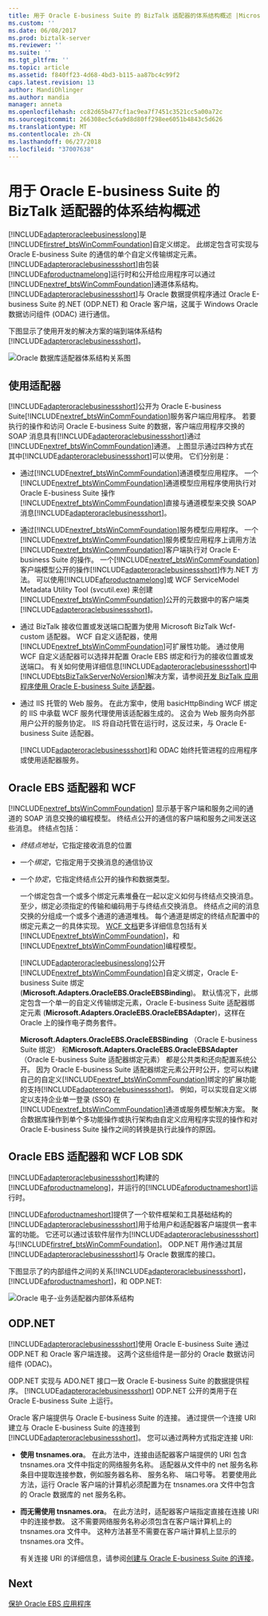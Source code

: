 ```yaml
---
title: 用于 Oracle E-business Suite 的 BizTalk 适配器的体系结构概述 |Microsoft Docs
ms.custom: ''
ms.date: 06/08/2017
ms.prod: biztalk-server
ms.reviewer: ''
ms.suite: ''
ms.tgt_pltfrm: ''
ms.topic: article
ms.assetid: f840ff23-4d68-4bd3-b115-aa87bc4c99f2
caps.latest.revision: 13
author: MandiOhlinger
ms.author: mandia
manager: anneta
ms.openlocfilehash: cc82d65b477cf1ac9ea7f7451c3521cc5a00a72c
ms.sourcegitcommit: 266308ec5c6a9d8d80ff298ee6051b4843c5d626
ms.translationtype: MT
ms.contentlocale: zh-CN
ms.lasthandoff: 06/27/2018
ms.locfileid: "37007638"
---
```

# <a name="architecture-overview-of-the-biztalk-adapter-for-oracle-e-business-suite"></a>用于 Oracle E-business Suite 的 BizTalk 适配器的体系结构概述
[!INCLUDE[adapteroracleebusinesslong](../../includes/adapteroracleebusinesslong-md.md)]是[!INCLUDE[firstref_btsWinCommFoundation](../../includes/firstref-btswincommfoundation-md.md)]自定义绑定。 此绑定包含可实现与 Oracle E-business Suite 的通信的单个自定义传输绑定元素。 [!INCLUDE[adapteroraclebusinessshort](../../includes/adapteroraclebusinessshort-md.md)]由包装[!INCLUDE[afproductnamelong](../../includes/afproductnamelong-md.md)]运行时和公开给应用程序可以通过[!INCLUDE[nextref_btsWinCommFoundation](../../includes/nextref-btswincommfoundation-md.md)]通道体系结构。 [!INCLUDE[adapteroraclebusinessshort](../../includes/adapteroraclebusinessshort-md.md)]与 Oracle 数据提供程序通过 Oracle E-business Suite 的.NET (ODP.NET) 和 Oracle 客户端，这属于 Windows Oracle 数据访问组件 (ODAC) 进行通信。  
  
 下图显示了使用开发的解决方案的端到端体系结构[!INCLUDE[adapteroraclebusinessshort](../../includes/adapteroraclebusinessshort-md.md)]。  
  
 ![Oracle 数据库适配器体系结构关系图](../../adapters-and-accelerators/adapter-oracle-ebs/media/967bc4a5-852b-479e-8ef0-941773f5991f.gif "967bc4a5-852b-479e-8ef0-941773f5991f")  
  
## <a name="consuming-the-adapter"></a>使用适配器  
 [!INCLUDE[adapteroraclebusinessshort](../../includes/adapteroraclebusinessshort-md.md)]公开为 Oracle E-business Suite[!INCLUDE[nextref_btsWinCommFoundation](../../includes/nextref-btswincommfoundation-md.md)]服务客户端应用程序。 若要执行的操作和访问 Oracle E-business Suite 的数据，客户端应用程序交换的 SOAP 消息具有[!INCLUDE[adapteroraclebusinessshort](../../includes/adapteroraclebusinessshort-md.md)]通过[!INCLUDE[nextref_btsWinCommFoundation](../../includes/nextref-btswincommfoundation-md.md)]通道。 上图显示通过四种方式在其中[!INCLUDE[adapteroraclebusinessshort](../../includes/adapteroraclebusinessshort-md.md)]可以使用。 它们分别是：   
  
- 通过[!INCLUDE[nextref_btsWinCommFoundation](../../includes/nextref-btswincommfoundation-md.md)]通道模型应用程序。 一个[!INCLUDE[nextref_btsWinCommFoundation](../../includes/nextref-btswincommfoundation-md.md)]通道模型应用程序使用执行对 Oracle E-business Suite 操作[!INCLUDE[nextref_btsWinCommFoundation](../../includes/nextref-btswincommfoundation-md.md)]直接与通道模型来交换 SOAP 消息[!INCLUDE[adapteroraclebusinessshort](../../includes/adapteroraclebusinessshort-md.md)]。  
  
- 通过[!INCLUDE[nextref_btsWinCommFoundation](../../includes/nextref-btswincommfoundation-md.md)]服务模型应用程序。 一个[!INCLUDE[nextref_btsWinCommFoundation](../../includes/nextref-btswincommfoundation-md.md)]服务模型应用程序上调用方法[!INCLUDE[nextref_btsWinCommFoundation](../../includes/nextref-btswincommfoundation-md.md)]客户端执行对 Oracle E-business Suite 的操作。 一个[!INCLUDE[nextref_btsWinCommFoundation](../../includes/nextref-btswincommfoundation-md.md)]客户端模型公开的操作[!INCLUDE[adapteroraclebusinessshort](../../includes/adapteroraclebusinessshort-md.md)]作为.NET 方法。 可以使用[!INCLUDE[afproductnamelong](../../includes/afproductnamelong-md.md)]或 WCF ServiceModel Metadata Utility Tool (svcutil.exe) 来创建[!INCLUDE[nextref_btsWinCommFoundation](../../includes/nextref-btswincommfoundation-md.md)]公开的元数据中的客户端类[!INCLUDE[adapteroraclebusinessshort](../../includes/adapteroraclebusinessshort-md.md)]。  
  
- 通过 BizTalk 接收位置或发送端口配置为使用 Microsoft BizTalk Wcf-custom 适配器。 WCF 自定义适配器，使用[!INCLUDE[nextref_btsWinCommFoundation](../../includes/nextref-btswincommfoundation-md.md)]可扩展性功能。 通过使用 WCF 自定义适配器可以选择并配置 Oracle EBS 绑定和行为的接收位置或发送端口。 有关如何使用详细信息[!INCLUDE[adapteroraclebusinessshort](../../includes/adapteroraclebusinessshort-md.md)]中[!INCLUDE[btsBizTalkServerNoVersion](../../includes/btsbiztalkservernoversion-md.md)]解决方案，请参阅[开发 BizTalk 应用程序使用 Oracle E-business Suite 适配器](../../adapters-and-accelerators/adapter-oracle-ebs/develop-biztalk-applications-using-the-oracle-e-business-suite-adapter.md)。  
  
- 通过 IIS 托管的 Web 服务。 在此方案中，使用 basicHttpBinding WCF 绑定的 IIS 中承载 WCF 服务代理使用该适配器生成的。 这会为 Web 服务向外部用户公开的服务协定。 IIS 将自动托管在运行时，这反过来，与 Oracle E-business Suite 适配器。  
  
  [!INCLUDE[adapteroraclebusinessshort](../../includes/adapteroraclebusinessshort-md.md)]和 ODAC 始终托管进程的应用程序或使用适配器服务。  
  
## <a name="oracle-ebs-adapter-and-wcf"></a>Oracle EBS 适配器和 WCF  
 [!INCLUDE[nextref_btsWinCommFoundation](../../includes/nextref-btswincommfoundation-md.md)] 显示基于客户端和服务之间的通道的 SOAP 消息交换的编程模型。 终结点公开的通信的客户端和服务之间发送这些消息。 终结点包括：  
  
- *终结点地址*，它指定接收消息的位置  
  
- 一个*绑定*，它指定用于交换消息的通信协议  
  
- 一个*协定*，它指定终结点公开的操作和数据类型。  
  
  一个绑定包含一个或多个绑定元素堆叠在一起以定义如何与终结点交换消息。 至少，绑定必须指定的传输和编码用于与终结点交换消息。 终结点之间的消息交换的分组成一个或多个通道的通道堆栈。 每个通道是绑定的终结点配置中的绑定元素之一的具体实现。 [WCF 文档](http://go.microsoft.com/fwlink/?LinkID=196850)更多详细信息包括有关[!INCLUDE[nextref_btsWinCommFoundation](../../includes/nextref-btswincommfoundation-md.md)]，和[!INCLUDE[nextref_btsWinCommFoundation](../../includes/nextref-btswincommfoundation-md.md)]编程模型。  
  
  [!INCLUDE[adapteroracleebusinesslong](../../includes/adapteroracleebusinesslong-md.md)]公开[!INCLUDE[nextref_btsWinCommFoundation](../../includes/nextref-btswincommfoundation-md.md)]自定义绑定，Oracle E-business Suite 绑定 (**Microsoft.Adapters.OracleEBS.OracleEBSBinding**)。 默认情况下，此绑定包含一个单一的自定义传输绑定元素，Oracle E-business Suite 适配器绑定元素 (**Microsoft.Adapters.OracleEBS.OracleEBSAdapter**)，这样在 Oracle 上的操作电子商务套件。  
  
  **Microsoft.Adapters.OracleEBS.OracleEBSBinding** （Oracle E-business Suite 绑定） 和**Microsoft.Adapters.OracleEBS.OracleEBSAdapter** （Oracle E-business Suite 适配器绑定元素） 都是公共类和还向配置系统公开。 因为 Oracle E-business Suite 适配器绑定元素公开时公开，您可以构建自己的自定义[!INCLUDE[nextref_btsWinCommFoundation](../../includes/nextref-btswincommfoundation-md.md)]绑定的扩展功能的支持[!INCLUDE[adapteroraclebusinessshort](../../includes/adapteroraclebusinessshort-md.md)]。 例如，可以实现自定义绑定以支持企业单一登录 (SSO) 在[!INCLUDE[nextref_btsWinCommFoundation](../../includes/nextref-btswincommfoundation-md.md)]通道或服务模型解决方案。 聚合数据库操作到单个多功能操作或执行架构由自定义应用程序实现的操作和对 Oracle E-business Suite 操作之间的转换是执行此操作的原因。  

## <a name="oracle-ebs-adapter-and-the-wcf-lob-sdk"></a>Oracle EBS 适配器和 WCF LOB SDK
 
 [!INCLUDE[adapteroraclebusinessshort](../../includes/adapteroraclebusinessshort-md.md)]构建的[!INCLUDE[afproductnamelong](../../includes/afproductnamelong-md.md)]，并运行的[!INCLUDE[afproductnameshort](../../includes/afproductnameshort-md.md)]运行时。 


[!INCLUDE[afproductnameshort](../../includes/afproductnameshort-md.md)]提供了一个软件框架和工具基础结构的[!INCLUDE[adapteroraclebusinessshort](../../includes/adapteroraclebusinessshort-md.md)]用于给用户和适配器客户端提供一套丰富的功能。  它还可以通过该软件层作为[!INCLUDE[adapteroraclebusinessshort](../../includes/adapteroraclebusinessshort-md.md)]与[!INCLUDE[firstref_btsWinCommFoundation](../../includes/firstref-btswincommfoundation-md.md)]。 ODP.NET 用作通过其层[!INCLUDE[adapteroraclebusinessshort](../../includes/adapteroraclebusinessshort-md.md)]与 Oracle 数据库的接口。 

下图显示了的内部组件之间的关系[!INCLUDE[adapteroraclebusinessshort](../../includes/adapteroraclebusinessshort-md.md)]， [!INCLUDE[afproductnameshort](../../includes/afproductnameshort-md.md)]，和 ODP.NET:  
  
 ![Oracle 电子&#45;业务适配器内部体系结构](../../adapters-and-accelerators/adapter-oracle-ebs/media/bts-oracleebs-architecture-internalc.gif "bts_OracleEBS_Architecture_Internalc")  
  
## <a name="odpnet"></a>ODP.NET  
 [!INCLUDE[adapteroraclebusinessshort](../../includes/adapteroraclebusinessshort-md.md)]使用 Oracle E-business Suite 通过 ODP.NET 和 Oracle 客户端连接。 这两个这些组件是一部分的 Oracle 数据访问组件 (ODAC)。  
  
 ODP.NET 实现与 ADO.NET 接口一致 Oracle E-business Suite 的数据提供程序。 [!INCLUDE[adapteroraclebusinessshort](../../includes/adapteroraclebusinessshort-md.md)] ODP.NET 公开的类用于在 Oracle E-business Suite 上运行。  
  
 Oracle 客户端提供与 Oracle E-business Suite 的连接。 通过提供一个连接 URI 建立与 Oracle E-business Suite 的连接到[!INCLUDE[adapteroraclebusinessshort](../../includes/adapteroraclebusinessshort-md.md)]。 您可以通过两种方式指定连接 URI:  
  
- **使用 tnsnames.ora**。 在此方法中，连接由适配器客户端提供的 URI 包含 tnsnames.ora 文件中指定的网络服务名称。 适配器从文件中的 net 服务名称条目中提取连接参数，例如服务器名称、 服务名称、 端口号等。 若要使用此方法，运行 Oracle 客户端的计算机必须配置为在 tnsnames.ora 文件中包含的 Oracle 数据库的 net 服务名称。  
  
- **而无需使用 tnsnames.ora**。 在此方法时，适配器客户端指定直接在连接 URI 中的连接参数。 这不需要网络服务名称必须包含在客户端计算机上的 tnsnames.ora 文件中。 这种方法甚至不需要在客户端计算机上显示的 tnsnames.ora 文件。  
  
  有关连接 URI 的详细信息，请参阅[创建与 Oracle E-business Suite 的连接](../../adapters-and-accelerators/adapter-oracle-ebs/create-a-connection-to-oracle-e-business-suite.md)。  
  
## <a name="next"></a>Next
[保护 Oracle EBS 应用程序](../../adapters-and-accelerators/adapter-oracle-ebs/secure-your-oracle-ebs-applications.md)